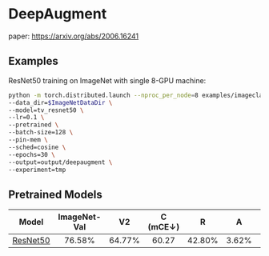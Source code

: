 # DeepAugment

paper: https://arxiv.org/abs/2006.16241

## Examples

ResNet50 training on ImageNet with single 8-GPU machine:

```bash
python -m torch.distributed.launch --nproc_per_node=8 examples/imageclassification/imagenet/deepaugment/main.py \
--data_dir=$ImageNetDataDir \
--model=tv_resnet50 \
--lr=0.1 \
--pretrained \
--batch-size=128 \
--pin-mem \
--sched=cosine \
--epochs=30 \
--output=output/deepaugment \
--experiment=tmp
```

## Pretrained Models
| Model | ImageNet-Val | V2 | C (mCE↓) | R | A | Sketch| Stylized | ObjectNet | Files |
| ---- | :----: | :----: | :----: | :----: | :----: | :----: | :----: | :----: | :----: |
| [ResNet50](https://arxiv.org/abs/1512.03385) | 76.58% | 64.77% | 60.27 | 42.80% | 3.62% | 29.65% | 14.88% | 16.88% | [ckpt](http://alisec-competition.oss-cn-shanghai.aliyuncs.com/xiaofeng/easy_robust/benchmark_models/ours/examples/deepaugment/model_best.pth.tar)/[args](http://alisec-competition.oss-cn-shanghai.aliyuncs.com/xiaofeng/easy_robust/benchmark_models/ours/examples/deepaugment/args.yaml)/[logs](http://alisec-competition.oss-cn-shanghai.aliyuncs.com/xiaofeng/easy_robust/benchmark_models/ours/examples/deepaugment/summary.csv) |